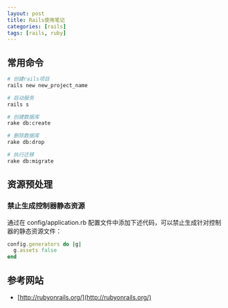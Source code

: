 ```yaml
---
layout: post
title: Rails使用笔记
categories: [rails]
tags: [rails, ruby]
---
```


## 常用命令

```sh
# 创建rails项目
rails new new_project_name

# 启动服务
rails s

# 创建数据库
rake db:create

# 删除数据库
rake db:drop

# 执行迁移
rake db:migrate
```

## 资源预处理

### 禁止生成控制器静态资源

通过在 config/application.rb 配置文件中添加下述代码，可以禁止生成针对控制器的静态资源文件：

```ruby
config.generators do |g|
  g.assets false
end
```

## 参考网站

* [http://rubyonrails.org/](http://rubyonrails.org/)